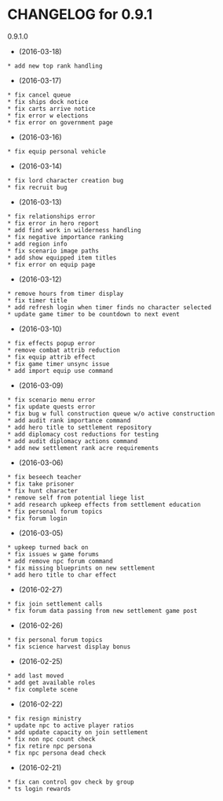    CHANGELOG for 0.9.1
   ===================

   0.9.1.0

   * (2016-03-18)

    * add new top rank handling

   * (2016-03-17)

    * fix cancel queue
    * fix ships dock notice
    * fix carts arrive notice
    * fix error w elections
    * fix error on government page

   * (2016-03-16)

    * fix equip personal vehicle

   * (2016-03-14)

    * fix lord character creation bug
    * fix recruit bug

   * (2016-03-13)

    * fix relationships error
    * fix error in hero report
    * add find work in wilderness handling
    * fix negative importance ranking
    * add region info
    * fix scenario image paths
    * add show equipped item titles
    * fix error on equip page

   * (2016-03-12)

    * remove hours from timer display
    * fix timer title
    * add refresh login when timer finds no character selected
    * update game timer to be countdown to next event

   * (2016-03-10)

    * fix effects popup error
    * remove combat attrib reduction
    * fix equip attrib effect
    * fix game timer unsync issue
    * add import equip use command

   * (2016-03-09)

    * fix scenario menu error
    * fix update quests error
    * fix bug w full construction queue w/o active construction
    * add audit rank importance command
    * add hero title to settlement repository
    * add diplomacy cost reductions for testing
    * add audit diplomacy actions command
    * add new settlement rank acre requirements

   * (2016-03-06)

    * fix beseech teacher
    * fix take prisoner
    * fix hunt character
    * remove self from potential liege list
    * add research upkeep effects from settlement education
    * fix personal forum topics
    * fix forum login

   * (2016-03-05)

    * upkeep turned back on
    * fix issues w game forums
    * add remove npc forum command
    * fix missing blueprints on new settlement
    * add hero title to char effect

   * (2016-02-27)

    * fix join settlement calls
    * fix forum data passing from new settlement game post

   * (2016-02-26)

    * fix personal forum topics
    * fix science harvest display bonus

   * (2016-02-25)

    * add last moved
    * add get available roles
    * fix complete scene

   * (2016-02-22)

    * fix resign ministry
    * update npc to active player ratios
    * add update capacity on join settlement
    * fix non npc count check
    * fix retire npc persona
    * fix npc persona dead check

   * (2016-02-21)

    * fix can control gov check by group
    * ts login rewards

